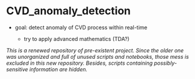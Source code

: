 # CVD_anomaly_detection

- goal: detect anomaly of CVD process within real-time

    - try to apply advanced mathematics (TDA?)

*This is a renewed repository of pre-existent project. Since the older one was unorganized and full of unused scripts and notebooks, those mess is excluded in this new repository. Besides, scripts containing possibly-sensitive information are hidden.*